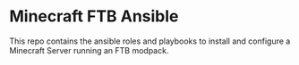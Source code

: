 # Minecraft FTB Ansible
This repo contains the ansible roles and playbooks to install and configure a Minecraft Server running an FTB modpack.